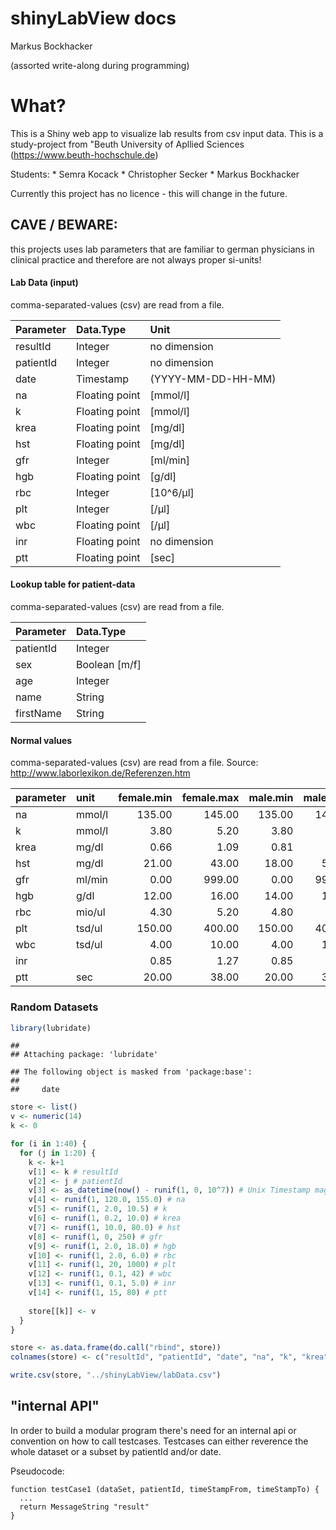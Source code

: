 shinyLabView docs
================
Markus Bockhacker

(assorted write-along during programming)

What?
=====

This is a Shiny web app to visualize lab results from csv input data. This is a study-project from "Beuth University of Apllied Sciences (<https://www.beuth-hochschule.de>)

Students: \* Semra Kocack \* Christopher Secker \* Markus Bockhacker

Currently this project has no licence - this will change in the future.

CAVE / BEWARE:
--------------

this projects uses lab parameters that are familiar to german physicians in clinical practice and therefore are not always proper si-units!

#### Lab Data (input)

comma-separated-values (csv) are read from a file.

| Parameter | Data.Type      | Unit               |
|:----------|:---------------|:-------------------|
| resultId  | Integer        | no dimension       |
| patientId | Integer        | no dimension       |
| date      | Timestamp      | (YYYY-MM-DD-HH-MM) |
| na        | Floating point | \[mmol/l\]         |
| k         | Floating point | \[mmol/l\]         |
| krea      | Floating point | \[mg/dl\]          |
| hst       | Floating point | \[mg/dl\]          |
| gfr       | Integer        | \[ml/min\]         |
| hgb       | Floating point | \[g/dl\]           |
| rbc       | Integer        | \[10^6/µl\]        |
| plt       | Integer        | \[/µl\]            |
| wbc       | Floating point | \[/µl\]            |
| inr       | Floating point | no dimension       |
| ptt       | Floating point | \[sec\]            |

#### Lookup table for patient-data

comma-separated-values (csv) are read from a file.

| Parameter | Data.Type       |
|:----------|:----------------|
| patientId | Integer         |
| sex       | Boolean \[m/f\] |
| age       | Integer         |
| name      | String          |
| firstName | String          |

#### Normal values

comma-separated-values (csv) are read from a file. Source: <http://www.laborlexikon.de/Referenzen.htm>

| parameter | unit   |  female.min|  female.max|  male.min|  male.max|
|:----------|:-------|-----------:|-----------:|---------:|---------:|
| na        | mmol/l |      135.00|      145.00|    135.00|    145.00|
| k         | mmol/l |        3.80|        5.20|      3.80|      5.20|
| krea      | mg/dl  |        0.66|        1.09|      0.81|      1.44|
| hst       | mg/dl  |       21.00|       43.00|     18.00|     55.00|
| gfr       | ml/min |        0.00|      999.00|      0.00|    999.00|
| hgb       | g/dl   |       12.00|       16.00|     14.00|     18.00|
| rbc       | mio/ul |        4.30|        5.20|      4.80|      5.90|
| plt       | tsd/ul |      150.00|      400.00|    150.00|    400.00|
| wbc       | tsd/ul |        4.00|       10.00|      4.00|     10.00|
| inr       |        |        0.85|        1.27|      0.85|      1.27|
| ptt       | sec    |       20.00|       38.00|     20.00|     38.00|

### Random Datasets

``` r
library(lubridate)
```

    ## 
    ## Attaching package: 'lubridate'

    ## The following object is masked from 'package:base':
    ## 
    ##     date

``` r
store <- list()
v <- numeric(14)
k <- 0

for (i in 1:40) {
  for (j in 1:20) {
    k <- k+1
    v[1] <- k # resultId
    v[2] <- j # patientId
    v[3] <- as_datetime(now() - runif(1, 0, 10^7)) # Unix Timestamp magic
    v[4] <- runif(1, 120.0, 155.0) # na
    v[5] <- runif(1, 2.0, 10.5) # k
    v[6] <- runif(1, 0.2, 10.0) # krea
    v[7] <- runif(1, 10.0, 80.0) # hst
    v[8] <- runif(1, 0, 250) # gfr
    v[9] <- runif(1, 2.0, 18.0) # hgb
    v[10] <- runif(1, 2.0, 6.0) # rbc
    v[11] <- runif(1, 20, 1000) # plt
    v[12] <- runif(1, 0.1, 42) # wbc
    v[13] <- runif(1, 0.1, 5.0) # inr
    v[14] <- runif(1, 15, 80) # ptt
    
    store[[k]] <- v
  }
}

store <- as.data.frame(do.call("rbind", store))
colnames(store) <- c("resultId", "patientId", "date", "na", "k", "krea", "hst", "gfr", "hgb", "rbc", "plt", "wbc", "inr", "ptt") 

write.csv(store, "../shinyLabView/labData.csv")
```

"internal API"
--------------

In order to build a modular program there's need for an internal api or convention on how to call testcases. Testcases can either reverence the whole dataset or a subset by patientId and/or date.

Pseudocode:

    function testCase1 (dataSet, patientId, timeStampFrom, timeStampTo) {
      ...
      return MessageString "result"
    }
